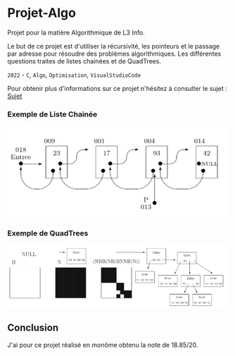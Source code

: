 # Projet-Algo
Projet pour la matière Algorithmique de L3 Info.

Le but de ce projet est d'utiliser la récursivité, les pointeurs et le passage par adresse pour résoudre des problèmes algorithmiques.
Les différentes questions traites de listes chainées et de QuadTrees.

`2022` - `C`, `Algo`, `Optimisation`, `VisualStudioCode`

Pour obtenir plus d'informations sur ce projet n'hésitez à consulter le sujet : [Sujet](https://github.com/Julien-LG/Projet-Algo/blob/master/Sujet.pdf)

### Exemple de Liste Chainée
![ListeChainee](Annexe/ListeChainee.png)


### Exemple de QuadTrees
![QuadTrees](Annexe/QuadTrees.png)

## Conclusion
J'ai pour ce projet réalisé en monôme obtenu la note de 18.85/20.
